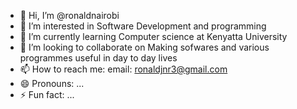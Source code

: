 - 👋 Hi, I’m @ronaldnairobi
- 👀 I’m interested in Software Development and programming 
- 🌱 I’m currently learning Computer science at Kenyatta University
- 💞️ I’m looking to collaborate on Making sofwares and various programmes useful in day to day lives
- 📫 How to reach me: email: ronaldjnr3@gmail.com
- 😄 Pronouns: ...
- ⚡ Fun fact: ...

<!---
ronaldnairobi/ronaldnairobi is a ✨ special ✨ repository because its `README.md` (this file) appears on your GitHub profile.
You can click the Preview link to take a look at your changes.
--->
